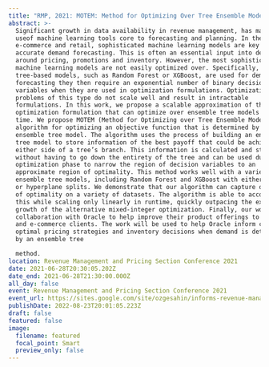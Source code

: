 ```yaml
---
title: "RMP, 2021: MOTEM: Method for Optimizing Over Tree Ensemble Models"
abstract: >-
  Significant growth in data availability in revenue management, has made the
  useof machine learning tools core to forecasting and planning. In the case of
  e-commerce and retail, sophisticated machine learning models are key to
  accurate demand forecasting. This is often an essential input into decisions
  around pricing, promotions and inventory. However, the most sophisticated
  machine learning models are not easily optimized over. Specifically, when
  tree-based models, such as Random Forest or XGBoost, are used for demand
  forecasting they then require an exponential number of binary decision
  variables when they are used in optimization formulations. Optimization
  problems of this type do not scale well and result in intractable
  formulations. In this work, we propose a scalable approximation of the revenue
  optimization formulation that can optimize over ensemble tree models in linear
  time. We propose MOTEM (Method for Optimizing over Tree Ensemble Models), an
  algorithm for optimizing an objective function that is determined by an
  ensemble tree model. The algorithm uses the process of building an ensemble
  tree model to store information of the best payoff that could be achieved on
  either side of a tree’s branch. This information is calculated and stored
  without having to go down the entirety of the tree and can be used during the
  optimization phase to narrow the region of decision variables to an
  approximate region of optimality. This method works well with a variety of
  ensemble tree models, including Random Forest and XGBoost with either parallel
  or hyperplane splits. We demonstrate that our algorithm can capture over 90%
  of optimality on a variety of datasets. The algorithm is able to accomplish
  this while scaling only linearly in runtime, quickly outpacing the exponential
  growth of the alternative mixed-integer optimization. Finally, our work is in
  collaboration with Oracle to help improve their product offerings to retail
  and e-commerce clients. The work will be used to help Oracle inform clients on
  optimal pricing strategies and inventory decisions when demand is determined
  by an ensemble tree

  method.
location: Revenue Management and Pricing Section Conference 2021
date: 2021-06-28T20:30:05.202Z
date_end: 2021-06-28T21:30:00.000Z
all_day: false
event: Revenue Management and Pricing Section Conference 2021
event_url: https://sites.google.com/site/ozgesahin/informs-revenue-management-and-pricing-section-conference
publishDate: 2022-08-23T20:01:05.223Z
draft: false
featured: false
image:
  filename: featured
  focal_point: Smart
  preview_only: false
---
```

